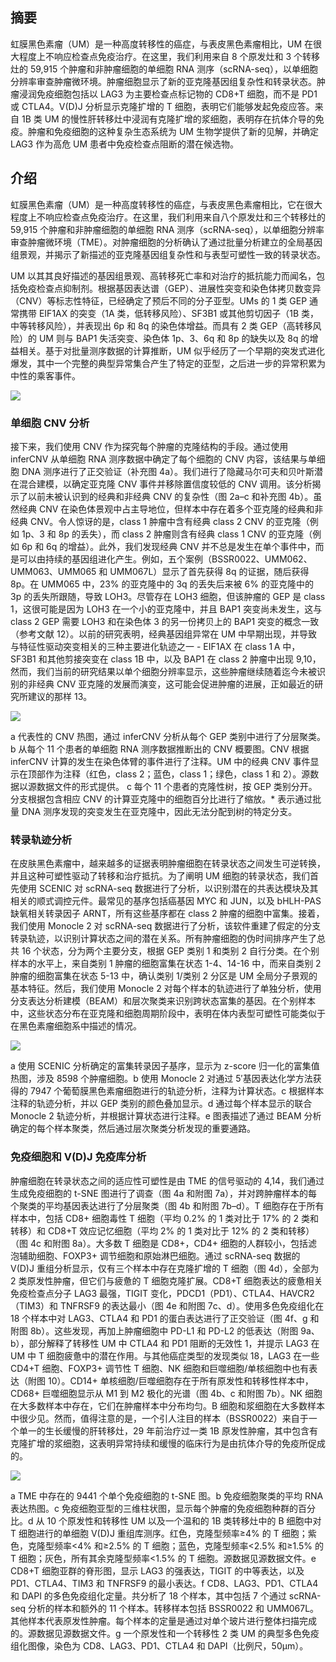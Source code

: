 ## 摘要

虹膜黑色素瘤（UM）是一种高度转移性的癌症，与表皮黑色素瘤相比，UM 在很大程度上不响应检查点免疫治疗。在这里，我们利用来自 8 个原发灶和 3 个转移灶的 59,915 个肿瘤和非肿瘤细胞的单细胞 RNA 测序（scRNA-seq），以单细胞分辨率审查肿瘤微环境。肿瘤细胞显示了新的亚克隆基因组复杂性和转录状态。肿瘤浸润免疫细胞包括以 LAG3 为主要检查点标记物的 CD8+T 细胞，而不是 PD1 或 CTLA4。V(D)J 分析显示克隆扩增的 T 细胞，表明它们能够发起免疫应答。来自 1B 类 UM 的慢性肝转移灶中浸润有克隆扩增的浆细胞，表明存在抗体介导的免疫。肿瘤和免疫细胞的这种复杂生态系统为 UM 生物学提供了新的见解，并确定 LAG3 作为高危 UM 患者中免疫检查点阻断的潜在候选物。

## 介绍

虹膜黑色素瘤（UM）是一种高度转移性的癌症，与表皮黑色素瘤相比，它在很大程度上不响应检查点免疫治疗。在这里，我们利用来自八个原发灶和三个转移灶的 59,915 个肿瘤和非肿瘤细胞的单细胞 RNA 测序（scRNA-seq），以单细胞分辨率审查肿瘤微环境（TME）。对肿瘤细胞的分析确认了通过批量分析建立的全局基因组景观，并揭示了新描述的亚克隆基因组复杂性和与表型可塑性一致的转录状态。

UM 以其其良好描述的基因组景观、高转移死亡率和对治疗的抵抗能力而闻名，包括免疫检查点抑制剂。根据基因表达谱（GEP）、进展性突变和染色体拷贝数变异（CNV）等标志性特征，已经确定了预后不同的分子亚型。UMs 的 1 类 GEP 通常携带 EIF1AX 的突变（1A 类，低转移风险）、SF3B1 或其他剪切因子（1B 类，中等转移风险），并表现出 6p 和 8q 的染色体增益。而具有 2 类 GEP（高转移风险）的 UM 则与 BAP1 失活突变、染色体 1p、3、6q 和 8p 的缺失以及 8q 的增益相关。基于对批量测序数据的计算推断，UM 似乎经历了一个早期的突发式进化爆发，其中一个完整的典型异常集合产生了特定的亚型，之后进一步的异常积累为中性的乘客事件。

![](https://media.springernature.com/full/springer-static/image/art%3A10.1038%2Fs41467-019-14256-1/MediaObjects/41467_2019_14256_Fig1_HTML.png?as=webp)

### 单细胞 CNV 分析

接下来，我们使用 CNV 作为探究每个肿瘤的克隆结构的手段。通过使用 inferCNV 从单细胞 RNA 测序数据中确定了每个细胞的 CNV 内容，该结果与单细胞 DNA 测序进行了正交验证（补充图 4a）。我们进行了隐藏马尔可夫和贝叶斯潜在混合建模，以确定亚克隆 CNV 事件并移除置信度较低的 CNV 调用。该分析揭示了以前未被认识到的经典和非经典 CNV 的复杂性（图 2a–c 和补充图 4b）。虽然经典 CNV 在染色体景观中占主导地位，但样本中存在着多个亚克隆的经典和非经典 CNV。令人惊讶的是，class 1 肿瘤中含有经典 class 2 CNV 的亚克隆（例如 1p、3 和 8p 的丢失），而 class 2 肿瘤则含有经典 class 1 CNV 的亚克隆（例如 6p 和 6q 的增益）。此外，我们发现经典 CNV 并不总是发生在单个事件中，而是可以由持续的基因组进化产生。例如，五个案例（BSSR0022、UMM062、UMM063、UMM065 和 UMM067L）显示了首先获得 8q 的证据，随后获得 8p。在 UMM065 中，23% 的亚克隆中的 3q 的丢失后来被 6% 的亚克隆中的 3p 的丢失所跟随，导致 LOH3。尽管存在 LOH3 细胞，但该肿瘤的 GEP 是 class 1，这很可能是因为 LOH3 在一个小的亚克隆中，并且 BAP1 突变尚未发生，这与 class 2 GEP 需要 LOH3 和在染色体 3 的另一份拷贝上的 BAP1 突变的概念一致（参考文献 12）。以前的研究表明，经典基因组异常在 UM 中早期出现，并导致与特征性驱动突变相关的三种主要进化轨迹之一 - EIF1AX 在 class 1 A 中，SF3B1 和其他剪接突变在 class 1B 中，以及 BAP1 在 class 2 肿瘤中出现 9,10，然而，我们当前的研究结果以单个细胞分辨率显示，这些肿瘤继续随着迄今未被识别的非经典 CNV 亚克隆的发展而演变，这可能会促进肿瘤的进展，正如最近的研究所建议的那样 13。

![](https://media.springernature.com/full/springer-static/image/art%3A10.1038%2Fs41467-019-14256-1/MediaObjects/41467_2019_14256_Fig2_HTML.png?as=webp)

a 代表性的 CNV 热图，通过 inferCNV 分析从每个 GEP 类别中进行了分层聚类。 b 从每个 11 个患者的单细胞 RNA 测序数据推断出的 CNV 概要图。CNV 根据 inferCNV 计算的发生在染色体臂的事件进行了注释。UM 中的经典 CNV 事件显示在顶部作为注释（红色，class 2；蓝色，class 1；绿色，class 1 和 2）。源数据以源数据文件的形式提供。 c 每个 11 个患者的克隆性树，按 GEP 类别分开。分支根据包含相应 CNV 的计算亚克隆中的细胞百分比进行了缩放。* 表示通过批量 DNA 测序发现的突变发生在亚克隆中，因此无法分配到树的特定分支。

### 转录轨迹分析

在皮肤黑色素瘤中，越来越多的证据表明肿瘤细胞在转录状态之间发生可逆转换，并且这种可塑性驱动了转移和治疗抵抗。为了阐明 UM 细胞的转录状态，我们首先使用 SCENIC 对 scRNA-seq 数据进行了分析，以识别潜在的共表达模块及其相关的顺式调控元件。最常见的基序包括癌基因 MYC 和 JUN，以及 bHLH-PAS 缺氧相关转录因子 ARNT，所有这些基序都在 class 2 肿瘤的细胞中富集。接着，我们使用 Monocle 2 对 scRNA-seq 数据进行了分析，该软件重建了假定的分支转录轨迹，以识别计算状态之间的潜在关系。所有肿瘤细胞的伪时间排序产生了总共 16 个状态，分为两个主要分支，根据 GEP 类别 1 和类别 2 自行分类。在个别样本的水平上，来自类别 1 肿瘤的细胞富集在状态 1-4、14-16 中，而来自类别 2 肿瘤的细胞富集在状态 5-13 中，确认类别 1/类别 2 分区是 UM 全局分子景观的基本特征。然后，我们使用 Monocle 2 对每个样本的轨迹进行了单独分析，使用分支表达分析建模（BEAM）和层次聚类来识别跨状态富集的基因。在个别样本中，这些状态分布在亚克隆和细胞周期阶段中，表明在体内表型可塑性可能类似于在黑色素瘤细胞系中描述的情况。

![](https://media.springernature.com/full/springer-static/image/art%3A10.1038%2Fs41467-019-14256-1/MediaObjects/41467_2019_14256_Fig3_HTML.png?as=webp)

a 使用 SCENIC 分析确定的富集转录因子基序，显示为 z-score 归一化的富集值热图，涉及 8598 个肿瘤细胞。b 使用 Monocle 2 对通过 5′基因表达化学方法获得的 7947 个葡萄膜黑色素瘤细胞进行的轨迹分析，注释为计算状态。c 根据样本注释的轨迹分析，并以 GEP 类别的颜色叠加显示。d 通过每个样本显示的联合 Monocle 2 轨迹分析，并根据计算状态进行注释。e 图表描述了通过 BEAM 分析确定的每个样本聚类，然后通过层次聚类分析发现的重要通路。

### 免疫细胞和 V(D)J 免疫库分析

肿瘤细胞在转录状态之间的适应性可塑性是由 TME 的信号驱动的 4,14，我们通过生成免疫细胞的 t-SNE 图进行了调查（图 4a 和附图 7a），并对跨肿瘤样本的每个聚类的平均基因表达进行了分层聚类（图 4b 和附图 7b–d）。T 细胞存在于所有样本中，包括 CD8+ 细胞毒性 T 细胞（平均 0.2% 的 1 类对比于 17% 的 2 类和转移）和 CD8+T 效应记忆细胞（平均 2% 的 1 类对比于 12% 的 2 类和转移）（图 4c 和附图 8a）。大多数 T 细胞是 CD8+，CD4+ 细胞的人群较小，包括滤泡辅助细胞、FOXP3+ 调节细胞和原始淋巴细胞。通过 scRNA-seq 数据的 V(D)J 重组分析显示，仅有三个样本中存在克隆扩增的 T 细胞（图 4d），全部为 2 类原发性肿瘤，但它们与疲惫的 T 细胞克隆扩展。CD8+T 细胞表达的疲惫相关免疫检查点分子 LAG3 最强，TIGIT 变化，PDCD1（PD1）、CTLA4、HAVCR2（TIM3）和 TNFRSF9 的表达最小（图 4e 和附图 7c、d）。使用多色免疫组化在 18 个样本中对 LAG3、CTLA4 和 PD1 的蛋白表达进行了正交验证（图 4f、g 和附图 8b）。这些发现，再加上肿瘤细胞中 PD-L1 和 PD-L2 的低表达（附图 9a、b），部分解释了转移性 UM 中 CTLA4 和 PD1 阻断的无效性 1，并提示 LAG3 在 UM 中 T 细胞疲惫中的潜在作用。与其他癌症类型的发现类似 18，LAG3 在一些 CD4+T 细胞、FOXP3+ 调节性 T 细胞、NK 细胞和巨噬细胞/单核细胞中也有表达（附图 10）。CD14+ 单核细胞/巨噬细胞存在于所有原发性和转移性样本中，CD68+ 巨噬细胞显示从 M1 到 M2 极化的光谱（图 4b、c 和附图 7b）。NK 细胞在大多数样本中存在，它们在肿瘤样本中分布均匀。B 细胞和浆细胞在大多数样本中很少见。然而，值得注意的是，一个引人注目的样本（BSSR0022）来自于一个单一的生长缓慢的肝转移灶，29 年前治疗过一类 1B 原发性肿瘤，其中包含有克隆扩增的浆细胞，这表明异常持续和缓慢的临床行为是由抗体介导的免疫所促成的。

![](https://media.springernature.com/full/springer-static/image/art%3A10.1038%2Fs41467-019-14256-1/MediaObjects/41467_2019_14256_Fig4_HTML.png?as=webp)

a TME 中存在的 9441 个单个免疫细胞的 t-SNE 图。b 免疫细胞聚类的平均 RNA 表达热图。c 免疫细胞亚型的三维柱状图，显示每个肿瘤的免疫细胞种群的百分比。d 从 10 个原发性和转移性 UM 以及一个温和的 1B 类转移灶中的 B 细胞中对 T 细胞进行的单细胞 V(D)J 重组库测序。红色，克隆型频率≥4% 的 T 细胞；紫色，克隆型频率<4% 和≥2.5% 的 T 细胞；蓝色，克隆型频率<2.5% 和≥1.5% 的 T 细胞；灰色，所有其余克隆型频率<1.5% 的 T 细胞。源数据见源数据文件。e CD8+T 细胞亚群的脊形图，显示 LAG3 的强表达，TIGIT 的中等表达，以及 PD1、CTLA4、TIM3 和 TNFRSF9 的最小表达。f CD8、LAG3、PD1、CTLA4 和 DAPI 的多色免疫组化定量。共分析了 18 个样本，其中包括 7 个通过 scRNA-seq 分析的样本和额外的 11 个样本。转移样本包括 BSSR0022 和 UMM067L。其他样本代表原发性肿瘤。每个样本的定量是通过对单个玻片进行整体扫描完成的。源数据见源数据文件。g 一个原发性和一个转移性 2 类 UM 的典型多色免疫组化图像，染色为 CD8、LAG3、PD1、CTLA4 和 DAPI（比例尺，50μm）。